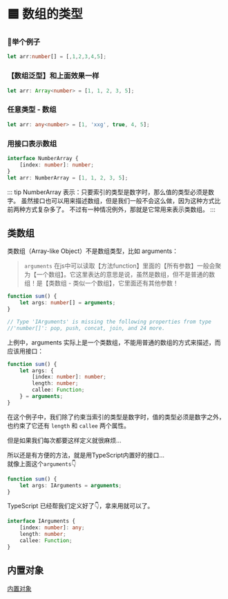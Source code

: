 # 🟦 数组的类型

### 🌰举个例子
```ts
let arr:number[] = [,1,2,3,4,5];
```
### 【数组泛型】和上面效果一样
```ts
let arr: Array<number> = [1, 1, 2, 3, 5];
```
###  任意类型 - 数组
```ts
let arr: any<number> = [1, 'xxg', true, 4, 5];
```
### 用接口表示数组
```ts
interface NumberArray {
    [index: number]: number;
}
let arr: NumberArray = [1, 1, 2, 3, 5];
```
::: tip
NumberArray 表示：只要索引的类型是数字时，那么值的类型必须是数字。
虽然接口也可以用来描述数组，但是我们一般不会这么做，因为这种方式比前两种方式复杂多了。
不过有一种情况例外，那就是它常用来表示类数组。
:::
## 类数组
类数组（Array-like Object）不是数组类型，比如 arguments：
> `arguments` 在js中可以读取【方法function】里面的【所有参数】一般会聚为【一个数组】。它这里表达的意思是说，虽然是数组，但不是普通的数组！是【类数组 - 类似一个数组】，它里面还有其他参数！

```ts
function sum() {
    let args: number[] = arguments;
}

// Type 'IArguments' is missing the following properties from type 
//'number[]': pop, push, concat, join, and 24 more.
```
上例中，arguments 实际上是一个类数组，不能用普通的数组的方式来描述，而应该用接口：
```ts
function sum() {
    let args: {
        [index: number]: number;
        length: number;
        callee: Function;
    } = arguments;
}
```
在这个例子中，我们除了约束当索引的类型是数字时，值的类型必须是数字之外，也约束了它还有 `length` 和 `callee` 两个属性。

但是如果我们每次都要这样定义就很麻烦...

所以还是有方便的方法，就是用TypeScript内置好的接口...   
就像上面这个`arguments`👇
```ts
function sum() {
    let args: IArguments = arguments;
}
```
TypeScript 已经帮我们定义好了👇，拿来用就可以了。
```ts
interface IArguments {
    [index: number]: any;
    length: number;
    callee: Function;
}
```
## 内置对象
[内置对象](TS_declare.md)